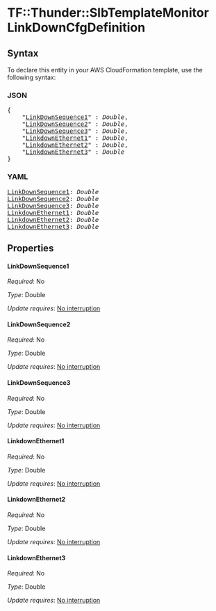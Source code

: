 # TF::Thunder::SlbTemplateMonitor LinkDownCfgDefinition

## Syntax

To declare this entity in your AWS CloudFormation template, use the following syntax:

### JSON

<pre>
{
    "<a href="#linkdownsequence1" title="LinkDownSequence1">LinkDownSequence1</a>" : <i>Double</i>,
    "<a href="#linkdownsequence2" title="LinkDownSequence2">LinkDownSequence2</a>" : <i>Double</i>,
    "<a href="#linkdownsequence3" title="LinkDownSequence3">LinkDownSequence3</a>" : <i>Double</i>,
    "<a href="#linkdownethernet1" title="LinkdownEthernet1">LinkdownEthernet1</a>" : <i>Double</i>,
    "<a href="#linkdownethernet2" title="LinkdownEthernet2">LinkdownEthernet2</a>" : <i>Double</i>,
    "<a href="#linkdownethernet3" title="LinkdownEthernet3">LinkdownEthernet3</a>" : <i>Double</i>
}
</pre>

### YAML

<pre>
<a href="#linkdownsequence1" title="LinkDownSequence1">LinkDownSequence1</a>: <i>Double</i>
<a href="#linkdownsequence2" title="LinkDownSequence2">LinkDownSequence2</a>: <i>Double</i>
<a href="#linkdownsequence3" title="LinkDownSequence3">LinkDownSequence3</a>: <i>Double</i>
<a href="#linkdownethernet1" title="LinkdownEthernet1">LinkdownEthernet1</a>: <i>Double</i>
<a href="#linkdownethernet2" title="LinkdownEthernet2">LinkdownEthernet2</a>: <i>Double</i>
<a href="#linkdownethernet3" title="LinkdownEthernet3">LinkdownEthernet3</a>: <i>Double</i>
</pre>

## Properties

#### LinkDownSequence1

_Required_: No

_Type_: Double

_Update requires_: [No interruption](https://docs.aws.amazon.com/AWSCloudFormation/latest/UserGuide/using-cfn-updating-stacks-update-behaviors.html#update-no-interrupt)

#### LinkDownSequence2

_Required_: No

_Type_: Double

_Update requires_: [No interruption](https://docs.aws.amazon.com/AWSCloudFormation/latest/UserGuide/using-cfn-updating-stacks-update-behaviors.html#update-no-interrupt)

#### LinkDownSequence3

_Required_: No

_Type_: Double

_Update requires_: [No interruption](https://docs.aws.amazon.com/AWSCloudFormation/latest/UserGuide/using-cfn-updating-stacks-update-behaviors.html#update-no-interrupt)

#### LinkdownEthernet1

_Required_: No

_Type_: Double

_Update requires_: [No interruption](https://docs.aws.amazon.com/AWSCloudFormation/latest/UserGuide/using-cfn-updating-stacks-update-behaviors.html#update-no-interrupt)

#### LinkdownEthernet2

_Required_: No

_Type_: Double

_Update requires_: [No interruption](https://docs.aws.amazon.com/AWSCloudFormation/latest/UserGuide/using-cfn-updating-stacks-update-behaviors.html#update-no-interrupt)

#### LinkdownEthernet3

_Required_: No

_Type_: Double

_Update requires_: [No interruption](https://docs.aws.amazon.com/AWSCloudFormation/latest/UserGuide/using-cfn-updating-stacks-update-behaviors.html#update-no-interrupt)

